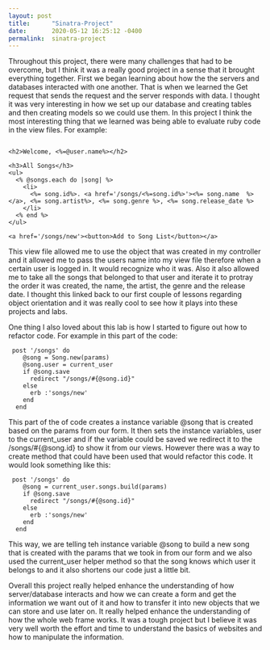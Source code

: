 ```yaml
---
layout: post
title:      "Sinatra-Project"
date:       2020-05-12 16:25:12 -0400
permalink:  sinatra-project
---
```



Throughout this project, there were many challenges that had to be overcome, but I think it was a really good project in a sense that it brought everything together. First we began learning about how the the servers and databases interacted with one another. That is when we learned the Get request that sends the request and the server responds with data. I thought it was very interesting in how we set up our database and creating tables and then creating models so we could use them. In this project I think the most interesting thing that we learned was being able to evaluate ruby code in the view files. For example:
```
  
<h2>Welcome, <%=@user.name%></h2>	

<h3>All Songs</h3>	
<ul>	
  <% @songs.each do |song| %>	
    <li>	
      <%= song.id%>. <a href='/songs/<%=song.id%>'><%= song.name  %></a>, <%= song.artist%>, <%= song.genre %>, <%= song.release_date %>	
    </li>	
  <% end %>	
</ul>	

<a href='/songs/new'><button>Add to Song List</button></a> 

```

This view file allowed me to use the object that was created in my controller and it allowed me to pass the users name into my view file therefore when a certain user is logged in. It would recognize who it was. Also it also allowed me to take all the songs that belonged to that user and iterate it to protray the order it was created, the name, the artist, the genre and the release date. I thought this linked back to our first couple of lessons regarding object orientation and it was really cool to see how it plays into these projects and labs. 

One thing I also loved about this lab is how I started to figure out how to refactor code. For example in this part of the code: 
```
 post '/songs' do 	
    @song = Song.new(params)	
    @song.user = current_user 	
    if @song.save	
      redirect "/songs/#{@song.id}"	
    else 	
      erb :'songs/new'	
    end 	
  end 	
```

This part of the of code creates a instance variable @song that is created based on the params from our form. It then sets the instance variables, user to the current_user and if the variable could be saved we redirect it to the /songs/#{@song.id} to show it from our views. However there was a way to create method that could have been used that would refactor this code. It would look something like this: 

```
 post '/songs' do 	
    @song = current_user.songs.build(params)
    if @song.save	
      redirect "/songs/#{@song.id}"	
    else 	
      erb :'songs/new'	
    end 	
  end 	
```
This way, we are telling teh instance variable @song to build a new song that is created with the params that we took in from our form and we also used the current_user helper method so that the song knows which user it belongs to and it also shortens our code just a little bit. 

Overall this project really helped enhance the understanding of how server/database interacts and how we can create a form and get the information we want out of it and how to transfer it into new objects that we can store and use later on. It really helped enhance the understanding of how the whole web frame works. It was a tough project but I believe it was very well worth the effort and time to understand the basics of websites and how to manipulate the information. 











